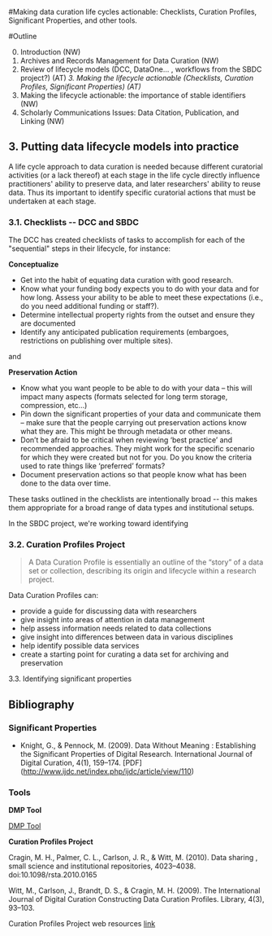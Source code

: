 #Making data curation life cycles actionable: Checklists, Curation Profiles, Significant Properties, and other tools.

#Outline

0. Introduction (NW)
1. Archives and Records Management for Data Curation (NW) 
2. Review of lifecycle models (DCC, DataOne... , workflows from the SBDC project?) (AT)
*3. Making the lifecycle actionable (Checklists, Curation Profiles, Significant Properties) (AT)*
4. Making the lifecycle actionable: the importance of stable identifiers (NW)
5. Scholarly Communications Issues: Data Citation, Publication, and Linking (NW)


## 3. Putting data lifecycle models into practice

A life cycle approach to data curation is needed because different curatorial activities (or a lack thereof) at each stage in the life cycle directly influence practitioners' ability to preserve data, and later researchers' ability to reuse data. Thus its important to identify specific curatorial actions that must be undertaken at each stage.  

### 3.1. Checklists -- DCC and SBDC

The DCC has created checklists of tasks to accomplish for each of the "sequential" steps in their lifecycle, for instance: 

**Conceptualize**
- Get into the habit of equating data curation with good research. 
- Know what your funding body expects you to do with your data and for how long. Assess your ability to be able to meet these expectations (i.e., do you need additional funding or staff?). 
- Determine intellectual property rights from the outset and ensure they are documented
- Identify any anticipated publication requirements (embargoes, restrictions on publishing over multiple sites). 

and

**Preservation Action**
- Know what you want people to be able to do with your data – this will impact many aspects (formats selected for long term storage, compression, etc…) 
- Pin down the significant properties of your data and communicate them – make sure that the people carrying out preservation actions know what they are. This might be through metadata or other means. 
- Don’t be afraid to be critical when reviewing ‘best practice’ and recommended approaches. They might work for the specific scenario for which they were created but not for you. Do you know the criteria used to rate things like ‘preferred’ formats?
- Document preservation actions so that people know what has been done to the data over time. 

These tasks outlined in the checklists are intentionally broad -- this makes them appropriate for a broad range of data types and institutional setups.

In the SBDC project, we're working toward identifying 

### 3.2. Curation Profiles Project

>A Data Curation Profile is essentially an outline of the “story” of a data set or collection, describing its origin and lifecycle within a research project.

Data Curation Profiles can:

- provide a guide for discussing data with researchers
- give insight into areas of attention in data management
- help assess information needs related to data collections
- give insight into differences between data in various disciplines
- help identify possible data services
- create a starting point for curating a data set for archiving and preservation

3.3. Identifying significant properties


## Bibliography
### Significant Properties

- Knight, G., & Pennock, M. (2009). Data Without Meaning : Establishing the Significant Properties of Digital Research. International Journal of Digital Curation, 4(1), 159–174. [PDF] (http://www.ijdc.net/index.php/ijdc/article/view/110)

### Tools

**DMP Tool**

[DMP Tool](https://dmptool.org//)


**Curation Profiles Project**

Cragin, M. H., Palmer, C. L., Carlson, J. R., & Witt, M. (2010). Data sharing , small science and institutional repositories, 4023–4038. doi:10.1098/rsta.2010.0165

Witt, M., Carlson, J., Brandt, D. S., & Cragin, M. H. (2009). The International Journal of Digital Curation Constructing Data Curation Profiles. Library, 4(3), 93–103.

Curation Profiles Project web resources [link](http://datacurationprofiles.org/)
